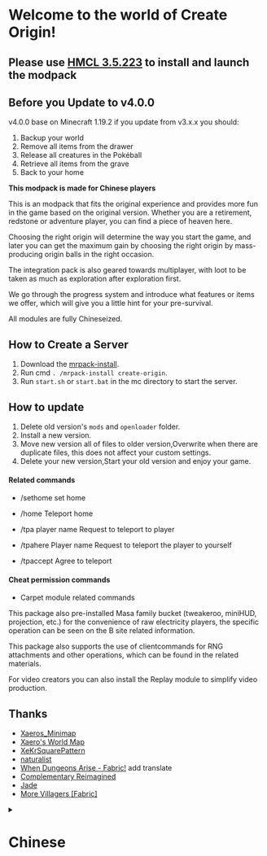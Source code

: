 # Welcome to the world of Create Origin!

## Please use [HMCL 3.5.223](https://github.com/huanghongxun/HMCL/releases) to install and launch the modpack

## Before you Update to v4.0.0

v4.0.0 base on Minecraft 1.19.2
if you update from v3.x.x you should:
1. Backup your world
2. Remove all items from the drawer
3. Release all creatures in the Pokéball
4. Retrieve all items from the grave
5. Back to your home

**This modpack is made for Chinese players**

This is an modpack that fits the original experience and provides more fun in the game based on the original version. Whether you are a retirement, redstone or adventure player, you can find a piece of heaven here.

Choosing the right origin will determine the way you start the game, and later you can get the maximum gain by choosing the right origin by mass-producing origin balls in the right occasion.

The integration pack is also geared towards multiplayer, with loot to be taken as much as exploration after exploration first.

We go through the progress system and introduce what features or items we offer, which will give you a little hint for your pre-survival.

All modules are fully Chineseized.

## How to Create a Server

1. Download the [mrpack-install](https://github.com/nothub/mrpack-install/releases).
2. Run cmd `. /mrpack-install create-origin`.
3. Run `start.sh` or `start.bat` in the mc directory to start the server.

## How to update

1. Delete old version's `mods` and `openloader` folder.
2. Install a new version.
3. Move new version all of files to older version,Overwrite when there are duplicate files, this does not affect your custom settings.
4. Delete your new version,Start your old version and enjoy your game. 

#### Related commands

- /sethome set home

- /home Teleport home

- /tpa player name Request to teleport to player

- /tpahere Player name Request to teleport the player to yourself

- /tpaccept Agree to teleport



#### Cheat permission commands

- Carpet module related commands


This package also pre-installed Masa family bucket (tweakeroo, miniHUD, projection, etc.) for the convenience of raw electricity players, the specific operation can be seen on the B site related information.

This package also supports the use of clientcommands for RNG attachments and other operations, which can be found in the related materials.

For video creators you can also install the Replay module to simplify video production.

## Thanks

- [Xaeros_Minimap](https://www.curseforge.com/minecraft/mc-mods/xaeros-minimap)
- [Xaero's World Map](https://www.curseforge.com/minecraft/mc-mods/xaeros-world-map)
- [XeKrSquarePattern](https://www.curseforge.com/minecraft/texture-packs/xekr-square-pattern)
- [naturalist](https://www.curseforge.com/minecraft/mc-mods/naturalist)
- [When Dungeons Arise - Fabric!](https://www.curseforge.com/minecraft/mc-mods/when-dungeons-arise-fabric) add translate
- [Complementary Reimagined](https://www.curseforge.com/minecraft/customization/complementary-reimagined)
- [Jade](https://www.curseforge.com/minecraft/mc-mods/jade)
- [More Villagers [Fabric]](https://www.curseforge.com/minecraft/mc-mods/more-villagers-fabric)

<details><summary><h1>Chinese</h1></summary>

<p>

## 欢迎加入起源创造的世界

## 请下载[HMCL](https://github.com/huanghongxun/HMCL/releases)最新开发版安装并启动整合包

## 在你更新v4.0.0版本之前

v4.0.0 基于我的世界 1.19.2
如果你从v3.x.x升级
1. 备份你的世界
2. 从抽屉中取出所有物品
3. 将所有精灵球中生物释放
4. 取回所有在坟墓中的物品
5. 回到你的家

这是一个贴合原版体验，并在原版的基础上提供更多游戏乐趣的整合包。无论你是养老、生电还是冒险玩家，在这里都能找到属于你的一片天地。

选择合适的起源将决定你开局方式，后期可以通过量产起源球在适合的场合选择适合的起源获得最大增益。

同时该整合包也是面向多人游戏的，先探索后探索一样有战利品可拿。

游戏没有提供任务系统，您只需关注进度页面，这将成为你前期发展的提示。

所有模组均有完整汉化。

## 创建服务器
1. 下载[mrpack-install](https://github.com/nothub/mrpack-install/releases)。
2. 运行`./mrpack-install create-origin`。
3. 运行mc目录下的`start.sh`或`start.bat`启动服务器。

## 如何更新

1. 删除旧版本的`mods`和`openloader`文件夹。
2. 安装新版本。
3. 将新版本的所有文件移到旧版本，当有重复的文件时就覆盖，这不影响你的自定义设置。
4. 删除你的新版本，启动你的旧版本并享受你的游戏。


#### 相关指令

- /sethome 设置家

- /home 传送回家

- /tpa 玩家名 请求传送至玩家

- /tpahere 玩家名 请求将玩家传送至自己身边

- /tpaccept 同意传送



#### 作弊权限指令

- carpet  地毯模组相关指令



本整合包同时也预装了Masa全家桶（tweakeroo，miniHUD，投影等）方便生电玩家，具体操作可以B站查看相关资料。

同时本整合包支持使用clientcommands进行RNG附魔等操作，具体可以查阅相关资料。

对于视频创作者来说你也可以安装Replay模组来简化视频制作。



主要Mod：

Origin、Create、农夫乐事、Go Fish、自然主义、丰富的生态，结构变体，更好的下界，更好的末地，汤姆的简易存储

加入官方QQ群：790503003

</p>

</details>
